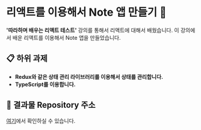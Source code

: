 # 리액트를 이용해서 Note 앱 만들기 📗

**'따라하며 배우는 리액트 테스트'** 강의를 통해서 리액트에 대해서 배웠습니다. 이 강의에서 배운 리액트를 이용해서 Note 앱을 만들었습니다.

## 📋 하위 과제

- **Redux와 같은 상태 관리 라이브러리를 이용해서 상태를 관리합니다.**
- **TypeScript를 이용합니다.**

## 📂 결과물 Repository 주소
[여기](https://solmoonkang.github.io/react-note/)에서 확인하실 수 있습니다.